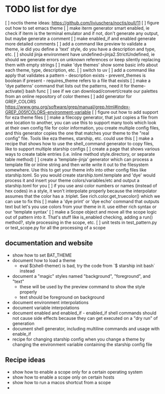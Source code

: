 # TODO list for dye

[ ] noctis theme ideas: https://github.com/liviuschera/noctis/pull/11
[ ] figure out how to set emacs theme
[ ] make iterm generator smart enabled, ie check if iterm is the terminal emulator
    and if not, don't generate any output, but maybe generate a comment
[ ] make enabled_if and enabled generate more detailed comments
[ ] add a command like preview to validate a theme, ie did you define a 'text' style,
    do you have a description and type, etc.
[ ] should jinja environment have undefined=jinja2.StrictUndefined, ie should we generate
    errors on unknown references or keep silently replacing them with empty strings
[ ] make 'dye themes' show some basic info about each theme, type, description, etc.
[ ] switch to uv
[ ] add a command like apply that validates a pattern
    - description exists
    - prevent_themes is boolean if present
    - requires_theme refers to a file that exists
[ ] make a 'dye patterns' command that lists out the patterns, need it for theme-activate() bash func
[ ] see if we can download/convert/create our palettes from an online repository of color themes
[ ] add generator for GREP_COLORS https://www.gnu.org/software/grep/manual/grep.html#index-GREP_005fCOLORS-environment-variable
[ ] figure out how to add support for eza theme files
[ ] make a filecopy generator, that just copies a file from one location to another, you can use
    this to support many tools which look at their own config file for color information, you
    create multiple config files, and this generator copies the one that matches your theme
    to the "real config" file. Tools like eza themes, starship, etc. could use this
[ ] make a recipe that shows how to use the shell_command generator to copy files, like to
    support multiple starship configs
[ ] create a page that shows various ways to create table entries (i.e. inline method style.directory, or separate table method)
[ ] create a 'template-jinja' generator which can process a template file or inline string and then write
    write it out to the filesystem somewhere. Use this to get your theme info into other config
    files like starship.toml. So you would create starship.toml.template and 'dye' would
    process it and insert your theme colors/variables/etc and output a starship.toml for you
[ ] if you use ansi color numbers or names (instead of hex codes) in a style, it won't interpolate properly
    because the interpolator assumes that the color has a .triplet. See rich.color.get_truecolor() which
    we can use to fix this
[ ] make a 'dye print' or 'dye echo' command that outputs text but let's you use colors from your theme
    in it. use either rich syntax or our 'template syntax'
[ ] make a Scope object and move all the scope logic out of pattern into it. That's
    stuff like is_enabled checking, adding a run() method?, style processing
    in the scope, etc.
[ ] unit tests in test_pattern.py or test_scope.py for all the processing of a scope


## documentation and website
  - show how to set BAT_THEME
- document how to load a theme
    - eval $(shell-themer) is bad, try the code from `$ starship init bash` instead
- document a "magic" styles named "background", "foreground", and "text"
  - these will be used by the preview command to show the style properly
  - text should be foreground on background
- document environment interpolations
- document variable interpolations
- document enabled and enabled_if - enabled_if shell commands should not cause side effects because
  they can get executed on a "dry run" of generation
- document shell generator, including multiline commands and usage with enable_if
- recipe for changing starship config when you change a theme by changing the environment
  variable containing the starship config file



## Recipe ideas

- show how to enable a scope only for a certain operating system
- show how to enable a scope only on certain hosts
- show how to run a macos shortcut from a scope
-
